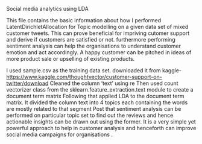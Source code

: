 Social media analytics using LDA

This file contains the basic information about how I performed LatentDirichletAllocation for Topic modelling on a given data set of mixed customer tweets. This can prove beneficial for impriving cutomer support and derive if customers are satisfied or not. furthermore performing sentiment analysis can help the organisations to understand customer emotion and act accordingly. A happy customer can be pitched in ideas of more product sale or upselling of existing products. 

I used sample.csv as the training data set. downloaded it from kaggle- https://www.kaggle.com/thoughtvector/customer-support-on-twitter/download 
Cleaned the column ‘text’ using re
Then used count vectorizer class from the sklearn.feature_extraction.text module to create a document term matrix
Following that applied LDA to the document term matrix.
It divided the column text into 4 topics each containing the words are mostly related to that segment
Post that sentiment analysis can be performed on particular topic set to find out the reviews and hence actionable insights can be drawn out using the former.
It is a very simple yet powerful approach to help in customer analysis and henceforth can improve social media campaigns for organisations .


 
